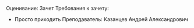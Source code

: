 Оценивание: Зачет
Требования к зачету: 
* Просто приходить
Преподаватель: Казанцев Андрей Александрович